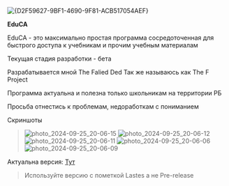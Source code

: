  ![{D2F59627-9BF1-4690-9F81-ACB517054AEF}](https://github.com/user-attachments/assets/8a5ae05a-2185-4c29-ae23-89529ae36337)



**EduCA**

EduCA - это максимально простая программа сосредоточенная для быстрого доступа к учебникам и прочим учебным материалам

Текущая стадия разработки - бета

Разрабатывается мной The Falied Ded Так же называюсь как The F Project

Программа актуальна и полезна только школьникам на территории РБ

Просьба отнестись к проблемам, недоработкам с пониманием

Скриншоты

> ![photo_2024-09-25_20-06-15](https://github.com/user-attachments/assets/1e52f895-f23b-4ef4-9469-489833b1bad5)
![photo_2024-09-25_20-06-12](https://github.com/user-attachments/assets/ef3fd59a-f652-4d23-a7fc-ee5070ff8886)
![photo_2024-09-25_20-06-11](https://github.com/user-attachments/assets/d51c37f3-4efb-4b30-80e2-e8672d653b34)
![photo_2024-09-25_20-06-06](https://github.com/user-attachments/assets/a9e21594-76bf-49bb-b4ac-901c22dab0df)
![photo_2024-09-25_20-06-09](https://github.com/user-attachments/assets/e75be250-d474-4c3f-b70c-901e631348a7)


Актуальна версия: [Тут](https://github.com/FaliedDedd/edu/releases)


> Используйте версию с пометкой Lastes а не Pre-release


